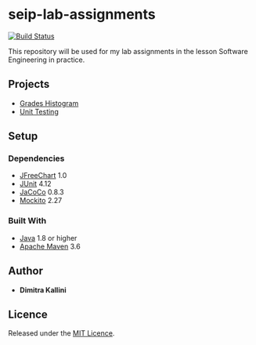# seip-lab-assignments

[![Build Status](https://travis-ci.com/dimitraKl/seip-lab-assignments.svg?token=NzFqxWAsupiMJqJnq3ai&branch=development)](https://travis-ci.com/dimitraKl/seip-lab-assignments)

This repository will be used for my lab assignments in the lesson Software Engineering in practice.

## Projects

* [Grades Histogram](https://github.com/dimitraKl/seip-lab-assignments/blob/development/seip2020_practical_assignments/gradeshistogram/README.md)
* [Unit Testing](https://github.com/dimitraKl/seip-lab-assignments/blob/development/seip2020_practical_assignments/unittesting/README.md)

## Setup

### Dependencies

* [JFreeChart](https://mvnrepository.com/artifact/org.jfree/jfreechart) 1.0
* [JUnit](https://junit.org/junit4/) 4.12
* [JaCoCo](https://www.eclemma.org/jacoco/) 0.8.3
* [Mockito](https://mvnrepository.com/artifact/org.mockito/mockito-core/2.27.0) 2.27

### Built With

* [Java](https://www.oracle.com/java/technologies/javase-downloads.html) 1.8 or higher
* [Apache Maven](https://maven.apache.org/) 3.6

## Author

* **Dimitra Kallini**

## Licence

Released under the [MIT Licence](https://github.com/dimitraKl/seip-lab-assignments/blob/master/LICENSE).
